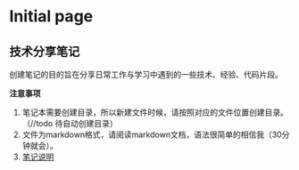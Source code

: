 # Initial page

## 技术分享笔记

创建笔记的目的旨在分享日常工作与学习中遇到的一些技术、经验、代码片段。

****注意事项****
1.  笔记本需要创建目录，所以新建文件时候，请按照对应的文件位置创建目录。（//todo 待自动创建目录） 
2.  文件为markdown格式，请阅读markdown文档，语法很简单的相信我（30分钟就会）。
3.  [笔记说明](/笔记说明/index.md)

